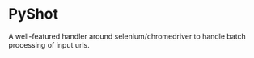 # PyShot
A well-featured handler around selenium/chromedriver to handle batch processing of input urls.
